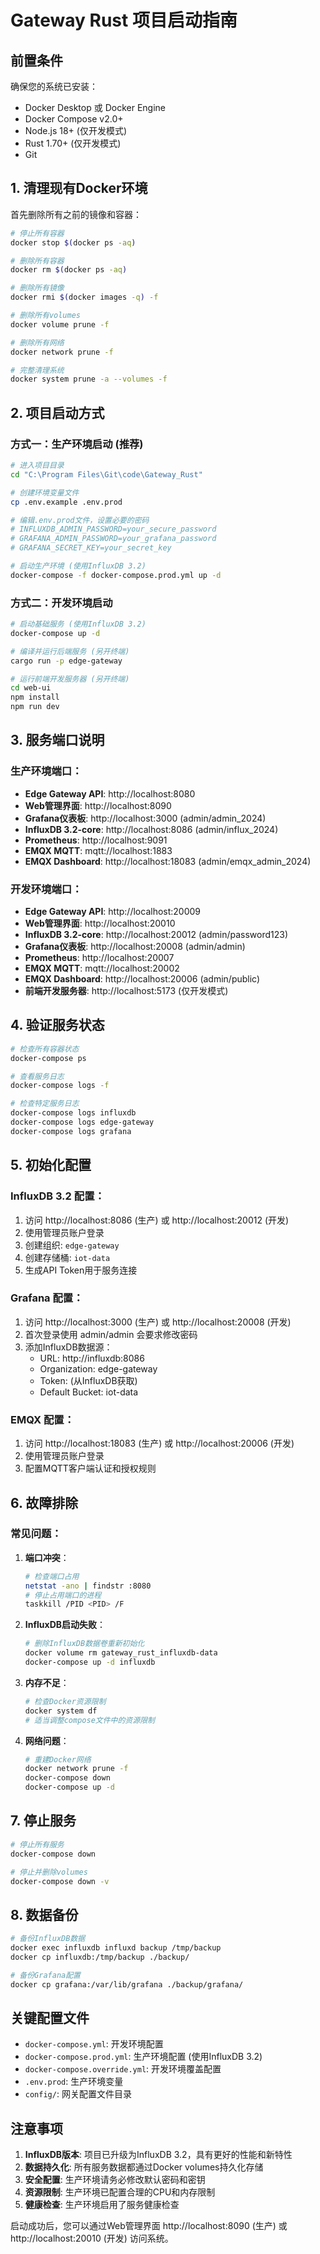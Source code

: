# Gateway Rust 项目启动指南

## 前置条件

确保您的系统已安装：
- Docker Desktop 或 Docker Engine
- Docker Compose v2.0+
- Node.js 18+ (仅开发模式)
- Rust 1.70+ (仅开发模式)
- Git

## 1. 清理现有Docker环境

首先删除所有之前的镜像和容器：

```bash
# 停止所有容器
docker stop $(docker ps -aq)

# 删除所有容器
docker rm $(docker ps -aq)

# 删除所有镜像
docker rmi $(docker images -q) -f

# 删除所有volumes
docker volume prune -f

# 删除所有网络
docker network prune -f

# 完整清理系统
docker system prune -a --volumes -f
```

## 2. 项目启动方式

### 方式一：生产环境启动 (推荐)

```bash
# 进入项目目录
cd "C:\Program Files\Git\code\Gateway_Rust"

# 创建环境变量文件
cp .env.example .env.prod

# 编辑.env.prod文件，设置必要的密码
# INFLUXDB_ADMIN_PASSWORD=your_secure_password
# GRAFANA_ADMIN_PASSWORD=your_grafana_password
# GRAFANA_SECRET_KEY=your_secret_key

# 启动生产环境 (使用InfluxDB 3.2)
docker-compose -f docker-compose.prod.yml up -d
```

### 方式二：开发环境启动

```bash
# 启动基础服务 (使用InfluxDB 3.2)
docker-compose up -d

# 编译并运行后端服务 (另开终端)
cargo run -p edge-gateway

# 运行前端开发服务器 (另开终端)
cd web-ui
npm install
npm run dev
```

## 3. 服务端口说明

### 生产环境端口：
- **Edge Gateway API**: http://localhost:8080
- **Web管理界面**: http://localhost:8090
- **Grafana仪表板**: http://localhost:3000 (admin/admin_2024)
- **InfluxDB 3.2-core**: http://localhost:8086 (admin/influx_2024)
- **Prometheus**: http://localhost:9091
- **EMQX MQTT**: mqtt://localhost:1883
- **EMQX Dashboard**: http://localhost:18083 (admin/emqx_admin_2024)

### 开发环境端口：
- **Edge Gateway API**: http://localhost:20009
- **Web管理界面**: http://localhost:20010
- **InfluxDB 3.2-core**: http://localhost:20012 (admin/password123)
- **Grafana仪表板**: http://localhost:20008 (admin/admin)
- **Prometheus**: http://localhost:20007
- **EMQX MQTT**: mqtt://localhost:20002
- **EMQX Dashboard**: http://localhost:20006 (admin/public)
- **前端开发服务器**: http://localhost:5173 (仅开发模式)

## 4. 验证服务状态

```bash
# 检查所有容器状态
docker-compose ps

# 查看服务日志
docker-compose logs -f

# 检查特定服务日志
docker-compose logs influxdb
docker-compose logs edge-gateway
docker-compose logs grafana
```

## 5. 初始化配置

### InfluxDB 3.2 配置：
1. 访问 http://localhost:8086 (生产) 或 http://localhost:20012 (开发)
2. 使用管理员账户登录
3. 创建组织: `edge-gateway`
4. 创建存储桶: `iot-data`
5. 生成API Token用于服务连接

### Grafana 配置：
1. 访问 http://localhost:3000 (生产) 或 http://localhost:20008 (开发)
2. 首次登录使用 admin/admin 会要求修改密码
3. 添加InfluxDB数据源：
   - URL: http://influxdb:8086
   - Organization: edge-gateway
   - Token: (从InfluxDB获取)
   - Default Bucket: iot-data

### EMQX 配置：
1. 访问 http://localhost:18083 (生产) 或 http://localhost:20006 (开发)
2. 使用管理员账户登录
3. 配置MQTT客户端认证和授权规则

## 6. 故障排除

### 常见问题：

1. **端口冲突**：
   ```bash
   # 检查端口占用
   netstat -ano | findstr :8080
   # 停止占用端口的进程
   taskkill /PID <PID> /F
   ```

2. **InfluxDB启动失败**：
   ```bash
   # 删除InfluxDB数据卷重新初始化
   docker volume rm gateway_rust_influxdb-data
   docker-compose up -d influxdb
   ```

3. **内存不足**：
   ```bash
   # 检查Docker资源限制
   docker system df
   # 适当调整compose文件中的资源限制
   ```

4. **网络问题**：
   ```bash
   # 重建Docker网络
   docker network prune -f
   docker-compose down
   docker-compose up -d
   ```

## 7. 停止服务

```bash
# 停止所有服务
docker-compose down

# 停止并删除volumes
docker-compose down -v
```

## 8. 数据备份

```bash
# 备份InfluxDB数据
docker exec influxdb influxd backup /tmp/backup
docker cp influxdb:/tmp/backup ./backup/

# 备份Grafana配置
docker cp grafana:/var/lib/grafana ./backup/grafana/
```

## 关键配置文件

- `docker-compose.yml`: 开发环境配置
- `docker-compose.prod.yml`: 生产环境配置 (使用InfluxDB 3.2)
- `docker-compose.override.yml`: 开发环境覆盖配置
- `.env.prod`: 生产环境变量
- `config/`: 网关配置文件目录

## 注意事项

1. **InfluxDB版本**: 项目已升级为InfluxDB 3.2，具有更好的性能和新特性
2. **数据持久化**: 所有服务数据都通过Docker volumes持久化存储
3. **安全配置**: 生产环境请务必修改默认密码和密钥
4. **资源限制**: 生产环境已配置合理的CPU和内存限制
5. **健康检查**: 生产环境启用了服务健康检查

启动成功后，您可以通过Web管理界面 http://localhost:8090 (生产) 或 http://localhost:20010 (开发) 访问系统。